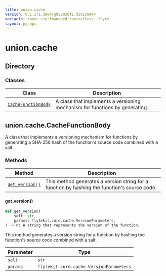 ```yaml
---
title: union.cache
version: 0.1.171.dev4+g052020f1.d20250404
variants: +byoc +selfmanaged +serverless -flyte
layout: py_api
---
```


# union.cache

## Directory

### Classes

| Class | Description |
|-|-|
| [`CacheFunctionBody`](.././union.cache#unioncachecachefunctionbody) | A class that implements a versioning mechanism for functions by generating. |

## union.cache.CacheFunctionBody

A class that implements a versioning mechanism for functions by generating
a SHA-256 hash of the function's source code combined with a salt.


### Methods

| Method | Description |
|-|-|
| [`get_version()`](#get_version) | This method generates a version string for a function by hashing the function's source code. |


#### get_version()

```python
def get_version(
    salt: str,
    params: flytekit.core.cache.VersionParameters,
) -> n: A string that represents the version of the function.
```
This method generates a version string for a function by hashing the function's source code
combined with a salt.



| Parameter | Type |
|-|-|
| `salt` | `str` |
| `params` | `flytekit.core.cache.VersionParameters` |

